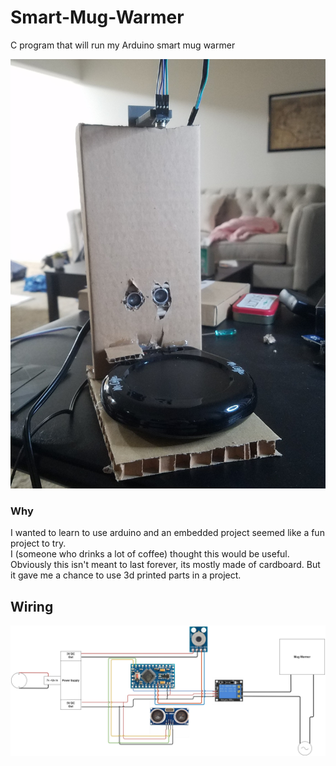 # Smart-Mug-Warmer
C program that will run my Arduino smart mug warmer

![mug1](Images/3.jpg)

### Why  
I wanted to learn to use arduino and an embedded project seemed like a fun project to try.  
I (someone who drinks a lot of coffee) thought this would be useful.
Obviously this isn't meant to last forever, its mostly made of cardboard. But it gave me a chance to use 3d printed parts
in a project.

## Wiring
![wiring](Images/MugWarmer.png)
